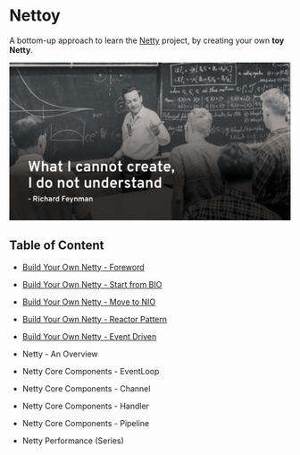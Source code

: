 # Nettoy

A bottom-up approach to learn the [Netty](http://github.com/netty/netty) project, by creating your own **toy Netty**.

![Feynman](blog/feynman.png)

## Table of Content

- [Build Your Own Netty - Foreword](blog/0.%20Build%20Your%20Own%20Netty%20-%20Foreword.md)

- [Build Your Own Netty - Start from BIO](blog/1.%20Build%20Your%20Own%20Netty%20-%20Start%20from%20BIO.md)

- [Build Your Own Netty - Move to NIO](blog/2.%20Build%20Your%20Own%20Netty%20-%20Move%20to%20NIO.md)

- [Build Your Own Netty - Reactor Pattern](blog/3.%20Build%20Your%20Own%20Netty%20-%20Reactor%20Pattern.md)

- [Build Your Own Netty - Event Driven](blog/4.%20Build%20Your%20Own%20Netty%20-%20Event%20Driven)

- Netty - An Overview

- Netty Core Components - EventLoop

- Netty Core Components - Channel

- Netty Core Components - Handler

- Netty Core Components - Pipeline

- Netty Performance (Series)
